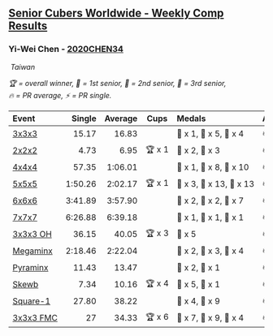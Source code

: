 <style>table {white-space: nowrap;}</style>
<link rel="stylesheet" type="text/css" href="/scw-comp/css/flags.css" />

## [Senior Cubers Worldwide - Weekly Comp Results](/scw-comp/results/)
### Yi-Wei Chen - [2020CHEN34](https://www.worldcubeassociation.org/persons/2020CHEN34)

<i class="flag flag-TW" />&nbsp;Taiwan

<span style="white-space: nowrap;">🏆 = overall winner</span>, <span style="white-space: nowrap;">🥇 = 1st senior</span>, <span style="white-space: nowrap;">🥈 = 2nd senior</span>, <span style="white-space: nowrap;">🥉 = 3rd senior</span>, <span style="white-space: nowrap;">🔥 = PR average</span>, <span style="white-space: nowrap;">⚡ = PR single</span>.

| Event | Single | Average | Cups | Medals | Achievements|
| :-- | --: | --: | :--: | :-- | :-- |
| [3x3x3](333.md) | 15.17 | 16.83 |  | 🥇 x 1, 🥈 x 5, 🥉 x 4 | 🔥 x 8, ⚡ x 3 |
| [2x2x2](222.md) | 4.73 | 6.95 | 🏆 x 1 | 🥇 x 2, 🥉 x 3 | 🔥 x 4, ⚡ x 4 |
| [4x4x4](444.md) | 57.35 | 1:06.01 |  | 🥇 x 1, 🥈 x 8, 🥉 x 10 | 🔥 x 11, ⚡ x 6 |
| [5x5x5](555.md) | 1:50.26 | 2:02.17 | 🏆 x 1 | 🥇 x 3, 🥈 x 13, 🥉 x 13 | 🔥 x 19, ⚡ x 17 |
| [6x6x6](666.md) | 3:41.89 | 3:57.90 |  | 🥇 x 2, 🥈 x 2, 🥉 x 7 | 🔥 x 3, ⚡ x 9 |
| [7x7x7](777.md) | 6:26.88 | 6:39.18 |  | 🥇 x 1, 🥈 x 1, 🥉 x 1 | 🔥 x 1, ⚡ x 3 |
| [3x3x3 OH](333oh.md) | 36.15 | 40.05 | 🏆 x 3 | 🥇 x 5 | 🔥 x 1, ⚡ x 2 |
| [Megaminx](minx.md) | 2:18.46 | 2:22.04 |  | 🥇 x 2, 🥈 x 3, 🥉 x 4 | 🔥 x 3, ⚡ x 8 |
| [Pyraminx](pyram.md) | 11.43 | 13.47 |  | 🥈 x 2, 🥉 x 1 | 🔥 x 3, ⚡ x 3 |
| [Skewb](skewb.md) | 7.34 | 10.16 | 🏆 x 4 | 🥇 x 5, 🥉 x 1 | 🔥 x 4, ⚡ x 4 |
| [Square-1](sq1.md) | 27.80 | 38.22 |  | 🥈 x 4, 🥉 x 9 | 🔥 x 4, ⚡ x 3 |
| [3x3x3 FMC](333fm.md) | 27 | 34.33 | 🏆 x 6 | 🥇 x 7, 🥈 x 9, 🥉 x 4 | 🔥 x 2, ⚡ x 6 |

<!-- Global site tag (gtag.js) - Google Analytics -->
<script async src="https://www.googletagmanager.com/gtag/js?id=UA-86348435-3"></script>
<script>window.dataLayer = window.dataLayer || []; function gtag() {dataLayer.push(arguments);} gtag('js', new Date()); gtag('config', 'UA-86348435-3');</script>
